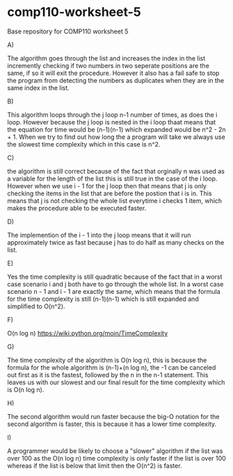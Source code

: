 # comp110-worksheet-5
Base repository for COMP110 worksheet 5


A)

The algorithm goes through the list and increases the index in the list incremently checking if two numbers in two seperate positions are the same, if so it will exit the procedure. However it also has a fail safe to stop the program from detecting the numbers as duplicates when they are in the same index in the list. 

B)

This algorithm loops through the j loop n-1 number of times, as does the i loop. However because the j loop is nested in the i loop thaat means that the equation for time would be (n-1)(n-1) which expanded would be n^2 - 2n + 1. When we try to find out how long the a program will take we always use the slowest time complexity which in this case is n^2.

C)

the algorithm is still correct because of the fact that orginally n was used as a variable for the length of the list this is still true in the case of the i loop. However when we use i - 1 for the j loop then that means that j is only checking the items in the list that are before the postion that i is in. This means that j is not checking the whole list everytime i checks 1 item, which makes the procedure able to be executed faster.

D)

The implemention of the i - 1 into the j loop means that it will run approximately twice as fast because j has to do half as many checks on the list.

E)

Yes the time complexity is still quadratic because of the fact that in a worst case scenario i and j both have to go through the whole list. In a worst case scenario n - 1 and i - 1 are exactly the same, which means that the formula for the time complexity is still (n-1)(n-1) which is still expanded and simplified to O(n^2). 

F)

O(n log n)      https://wiki.python.org/moin/TimeComplexity

G)

The time complexity of the algorithm is O(n log n), this is because the formula for the whole algorithm is (n-1)+(n log n), the -1 can be canceled out first as it is the fastest, followed by the n in the n-1 statement. This leaves us with our slowest and our final result for the time complexity which is O(n log n). 

H)

The second algorithm would run faster because the big-O notation for the second algorithm is faster, this is because it has a lower time complexity.

I)

A programmer would be likely to choose a "slower" algorithm if the list was over 100 as the O(n log n) time complexity is only faster if the list is over 100 whereas if the list is below that limit then the O(n^2) is faster.
